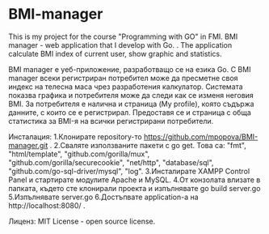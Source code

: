 # BMI-manager
This is my project for the course "Programming with GO" in FMI. BMI manager - web application that I develop with Go. . The application calculate BMI index of current user, show graphic and statistics.

BMI manager е уеб-приложение, разработващо се на езика Go. 
С BMI manager всеки регистриран потребител може да пресметне своя индекс на телесна маса чрез разработения калкулатор. 
Системата показва графика и потребителя може да следи как се изменя неговия BMI. 
За потребителя е налична и страница (My profile), която съдържа данните, с които се е регистрирал.
Предоставя се и страница с обща статистика за BMI-я на всички регистрирани потребители.

Инсталация:
1.Клонирате repository-то https://github.com/mpopova/BMI-manager.git .
2.Сваляте използваните пакети с go get. Това са: "fmt", "html/template", "github.com/gorilla/mux", "github.com/gorilla/securecookie", "net/http", "database/sql", "github.com/go-sql-driver/mysql", "log".
3.Инсталирате XAMPP Control Panel и стартирате модулите Apache и MySQL.
4.От конзолата влизате в папката, където сте клонирали проекта и изпълнявате go build server.go
5.Изпълнявате server.go
6.Достъпвате application-а на http://localhost:8080/ .

Лиценз:
MIT License - open source license.
